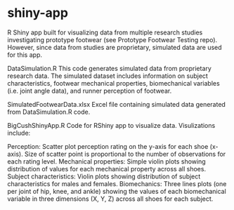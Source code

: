 # shiny-app
R Shiny app built for visualizing data from multiple research studies investigating prototype footwear (see Prototype Footwear Testing repo).  However, since data from studies are proprietary, simulated data are used for this app.

DataSimulation.R
This code generates simulated data from proprietary research data.  The simulated dataset includes information on subject characteristics, footwear mechanical properties, biomechanical variables (i.e. joint angle data), and runner perception of footwear.

SimulatedFootwearData.xlsx
Excel file containing simulated data generated from DataSimulation.R code.

BigCushShinyApp.R
Code for RShiny app to visualize data.  Visulizations include:

Perception: Scatter plot perception rating on the y-axis for each shoe (x-axis).  Size of scatter point is proportional to the number of observations for each rating level.
Mechanical properties: Simple violin plots showing distribution of values for each mechanical property across all shoes.
Subject characteristics: Violin plots showing distribution of subject characteristics for males and females.
Biomechanics: Three lines plots (one per joint of hip, knee, and ankle) showing the values of each biomechanical variable in three dimensions (X, Y, Z) across all shoes for each subject.
